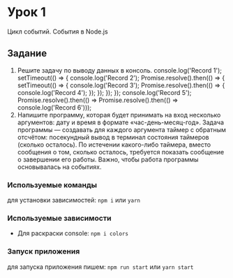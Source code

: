 # Урок 1
Цикл событий. События в Node.js

## Задание
1. Решите задачу по выводу данных в консоль.
   console.log('Record 1');
   setTimeout(() => { console.log('Record 2'); Promise.resolve().then(() => {
   setTimeout(() => { сonsole.log('Record 3'); Promise.resolve().then(() => {
   console.log('Record 4'); });
   }); });
   });
   console.log('Record 5');
   Promise.resolve().then(() => Promise.resolve().then(() => console.log('Record 6')));
2. Напишите программу, которая будет принимать на вход несколько аргументов: дату и время в формате «час-день-месяц-год». Задача программы — создавать для каждого аргумента таймер с обратным отсчётом: посекундный вывод в терминал состояния таймеров (сколько осталось). По истечении какого-либо таймера, вместо сообщения о том, сколько осталось, требуется показать сообщение о завершении его работы. Важно, чтобы работа программы основывалась на событиях.

### Используемые команды
для установки зависимостей: `npm i` или `yarn`

### Используемые зависимости
- Для раскраски console: `npm i colors`

### Запуск приложения
для запуска приложения пишем: `npm run start` или `yarn start`
